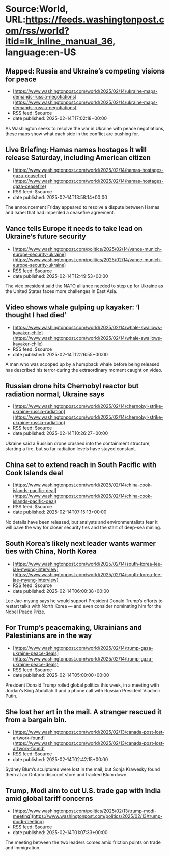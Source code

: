 # Source:World, URL:https://feeds.washingtonpost.com/rss/world?itid=lk_inline_manual_36, language:en-US

## Mapped: Russia and Ukraine’s competing visions for peace
 - [https://www.washingtonpost.com/world/2025/02/14/ukraine-maps-demands-russia-negotiations](https://www.washingtonpost.com/world/2025/02/14/ukraine-maps-demands-russia-negotiations)
 - RSS feed: $source
 - date published: 2025-02-14T17:02:18+00:00

As Washington seeks to resolve the war in Ukraine with peace negotiations, these maps show what each side in the conflict are pushing for.

## Live Briefing: Hamas names hostages it will release Saturday, including American citizen
 - [https://www.washingtonpost.com/world/2025/02/14/hamas-hostages-gaza-ceasefire](https://www.washingtonpost.com/world/2025/02/14/hamas-hostages-gaza-ceasefire)
 - RSS feed: $source
 - date published: 2025-02-14T13:58:14+00:00

The announcement Friday appeared to resolve a dispute between Hamas and Israel that had imperiled a ceasefire agreement.

## Vance tells Europe it needs to take lead on Ukraine’s future security
 - [https://www.washingtonpost.com/politics/2025/02/14/vance-munich-europe-security-ukraine](https://www.washingtonpost.com/politics/2025/02/14/vance-munich-europe-security-ukraine)
 - RSS feed: $source
 - date published: 2025-02-14T12:49:53+00:00

The vice president said the NATO alliance needed to step up for Ukraine as the United States faces more challenges in East Asia.

## Video shows whale gulping up kayaker: ‘I thought I had died’
 - [https://www.washingtonpost.com/world/2025/02/14/whale-swallows-kayaker-chile](https://www.washingtonpost.com/world/2025/02/14/whale-swallows-kayaker-chile)
 - RSS feed: $source
 - date published: 2025-02-14T12:26:55+00:00

A man who was scooped up by a humpback whale before being released has described his terror during the extraordinary moment caught on video.

## Russian drone hits Chernobyl reactor but radiation normal, Ukraine says
 - [https://www.washingtonpost.com/world/2025/02/14/chernobyl-strike-ukraine-russia-radiation](https://www.washingtonpost.com/world/2025/02/14/chernobyl-strike-ukraine-russia-radiation)
 - RSS feed: $source
 - date published: 2025-02-14T10:26:27+00:00

Ukraine said a Russian drone crashed into the containment structure, starting a fire, but so far radiation levels have stayed constant.

## China set to extend reach in South Pacific with Cook Islands deal
 - [https://www.washingtonpost.com/world/2025/02/14/china-cook-islands-pacific-deal](https://www.washingtonpost.com/world/2025/02/14/china-cook-islands-pacific-deal)
 - RSS feed: $source
 - date published: 2025-02-14T07:15:13+00:00

No details have been released, but analysts and environmentalists fear it will pave the way for closer security ties and the start of deep-sea mining.

## South Korea’s likely next leader wants warmer ties with China, North Korea
 - [https://www.washingtonpost.com/world/2025/02/14/south-korea-lee-jae-myung-interview](https://www.washingtonpost.com/world/2025/02/14/south-korea-lee-jae-myung-interview)
 - RSS feed: $source
 - date published: 2025-02-14T06:00:38+00:00

Lee Jae-myung says he would support President Donald Trump’s efforts to restart talks with North Korea — and even consider nominating him for the Nobel Peace Prize.

## For Trump’s peacemaking, Ukrainians and Palestinians are in the way
 - [https://www.washingtonpost.com/world/2025/02/14/trump-gaza-ukraine-peace-deals](https://www.washingtonpost.com/world/2025/02/14/trump-gaza-ukraine-peace-deals)
 - RSS feed: $source
 - date published: 2025-02-14T05:00:00+00:00

President Donald Trump roiled global politics this week, in a meeting with Jordan’s King Abdullah II and a phone call with Russian President Vladimir Putin.

## She lost her art in the mail. A stranger rescued it from a bargain bin.
 - [https://www.washingtonpost.com/world/2025/02/13/canada-post-lost-artwork-found](https://www.washingtonpost.com/world/2025/02/13/canada-post-lost-artwork-found)
 - RSS feed: $source
 - date published: 2025-02-14T02:42:15+00:00

Sydney Blum’s sculptures were lost in the mail, but Sonja Krawesky found them at an Ontario discount store and tracked Blum down.

## Trump, Modi aim to cut U.S. trade gap with India amid global tariff concerns
 - [https://www.washingtonpost.com/politics/2025/02/13/trump-modi-meeting](https://www.washingtonpost.com/politics/2025/02/13/trump-modi-meeting)
 - RSS feed: $source
 - date published: 2025-02-14T01:07:33+00:00

The meeting between the two leaders comes amid friction points on trade and immigration.

